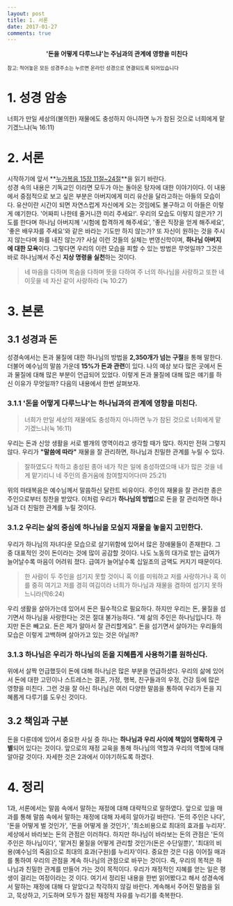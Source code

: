 ```yaml
---
layout: post
title: 1. 서론
date: 2017-01-27
comments: true
---
```


<center><strong>'돈을 어떻게 다루느냐'는 주님과의 관계에 영향을 미친다</strong></center>

<small> 참고: 적어놓은 모든 성경주소는 누르면 온라인 성경으로 연결되도록 되어있습니다</small>

# 1. 성경 암송
너희가 만일 세상의(불의한) 재물에도 충성하지 아니하면 누가 참된 것으로 너희에게 맡기겠느냐(눅 16:11)

# 2. 서론
시작하기에 앞서 **[누가복음 15장 11절~24절](https://goo.gl/FBwbF6)**을 읽기 바란다. <br>
성경 속의 내용은 기독교인 이라면 모두가 아는 돌아온 탕자에 대한 이야기이다. 이 내용에서 중점적으로 보고 싶은 부분은 아버지에게 미리 유산을 달라고하는 아들의 모습이다.
유산이란 시간이 되면 자연스럽게 자신에게 오는 것임에도 불구하고 이 아들은 이렇게 얘기한다. '어짜피 나한테 줄거니깐 미리 주세요!'. 우리의 모습도 이렇지 않은가?
기도를 한다며 하나님 아버지께 '시험에 합격하게 해주세요', '좋은 직장을 얻게 해주세요', '좋은 배우자를 주세요'와 같은 바라는 기도만 하지 않는가? 또 자신이 원하는 것을
주시지 않는다며 화를 내진 않는가? 사실 이런 것들의 실체는 번영신학이며, **하나님 아버지에 대한 모욕**이다. 그렇다면 우리의 이런 모습을 피할 수 있는 방법은 무엇일까?
그것은 바로 하나님께서 주신 **지상 명령을 실천**하는 것이다.

> 네 마음을 다하며 목숨을 다하며 뜻을 다하여 주 너의 하나님을 사랑하고 또한 네 이웃을 네 자신 같이 사랑하라 (눅 10:27)

# 3. 본론

## 3.1 성경과 돈
성경속에서는 돈과 물질에 대한 하나님의 방법을 **2,350개가 넘는 구절**을 통해 말한다. 더불어 예수님의 말씀 가운데 **15%가 돈과 관련**이 있다. 나의 예상 보다 많은 곳에서
돈과 물질에 대해 많은 부분이 언급되어 있었다. 이렇게 돈과 물질에 대해 많은 얘기를 하신 이유가 무엇일까? 다음의 내용에서 한번 살펴보자.

### 3.1.1 '돈을 어떻게 다루느냐'는 하나님과의 관계에 영향을 미친다.

> 너희가 만일 세상의 재물에도 충성하지 아니하면 누가 참된 것으로 너희에게 맡기겠느냐(눅 16:11)

우리는 돈과 신앙 생활을 서로 별개의 영역이라고 생각할 때가 많다. 하지만 전혀 그렇지 않다. 우리가 **"말씀에 따라"** 재물을 잘 관리하면,
하나님과 친밀한 관계를 누릴 수 있다.

> 잘하였도다 착하고 충성된 종아 네가 작은 일에 충성하였으매 내가 많은 것을 네게 맡기리니 네 주인의 즐거움에 참여할지어다(마 25:21)

위의 마태복음은 예수님께서 말씀하신 달란트 비유이다. 주인의 재물을 잘 관리한 종은 주인으로부터 칭찬을 받았다. 이처럼 우리가 **하나님의 방법**으로 돈을 잘 관리하면
하나님과 더 친밀한 관계를 누릴 것이다.

### 3.1.2 우리는 삶의 중심에 하나님을 모실지 재물을 놓을지 고민한다.
우리가 하나님의 자녀다운 모습으로 살기위함에 있어서 많은 장애물들이 존재한다. 그 중 대표적인 것이 돈이라는 것에 많이 공감할 것이다. 나도 노동의 대가로 받는
급여가 늘어날수록 마음이 어려워 졌다. 급여가 늘어날수록 십일조의 금액도 커지기 때문이다.

> 한 사람이 두 주인을 섬기지 못할 것이니 혹 이를 미워하고 저를 사랑하거나 혹 이를 중히 여기고 저를 경히 여김이라 너희가 하나님과 재물을 겸하여 섬기지 못하느니라(막6:24)

우리 생활을 살아가는데 있어서 돈은 필수적으로 필요하다. 하지만 우리는 돈, 물질을 섬기면서 하나님을 사랑한다는 것은 절대 불가능하다. "제 삶의 주인은 하나님입니다. 하지만 돈은 빼고요.
돈은 제가 알아서 잘 관리할게요". 돈을 섬기면서 살아가는 우리들의 모습은 이렇게 고백하며 살아가고 있는 것은 아닐까? 

### 3.1.3 하나님은 우리가 하나님의 돈을 지혜롭게 사용하기를 원하신다.
위에서 살짝 언급했듯이 돈에 대해 하나님은 많은 부분을 언급하셨다. 우리의 삶에 있어서 돈에 대한 고민이나 스트레스는 결혼, 가정, 행복, 친구들과의 우정, 건강 등에 많은 영향을 미친다.
그런 것을 잘 아신 하나님은 여러 다양한 말씀을 통하여 우리가 돈을 지혜롭게 다루기를 도우신 것이다.

## 3.2 책임과 구분
돈을 다룬데에 있어서 중요한 사실 중 하나는 **하나님과 우리 사이에 책임이 명확하게 구별**되어 있다는 것이다. 앞으로의 재정 교육을 통해 하나님의 역할과
우리의 역할에 대해 알아갈 것이다. 자세한 것은 2과에서 이야기하도록 하겠다.

# 4. 정리
1과, 서론에서는 말씀 속에서 말하는 재정에 대해 대략적으로 말하였다. 앞으로 있을 매과를 통해 말씀 속에서 말하는 재정에 대해 자세히 알아가길 바란다.
'돈의 주인은 나다', '돈을 어떻게 벌 것인가', '돈을 어떻게 쓸 것인가', '최소비용으로 최대의 효과를 누리자'. 세상에서 바라보는 돈의 관점은 이러하다.
하지만 하나님이 바라보는 돈의 관점은 '돈의 주인은 하나님이다', '맡겨진 물질을 어떻게 관리할 것인가(돈은 수단일뿐)', '최대의 비용(예수님의 죽음)으로 최대의 효과(구원)를 누리자'이다.
중요한 것은 다음 이어질 매과를 통하여 우리의 관점을 계속 하나님의 관점으로 바꾸는 것이다. 즉, 우리의 목적은 하나님과 친밀한 관계를 만들어 가는 것이 목적이다.
우리가 재정적인 지혜를 얻는 일은 평생이 걸리는 여정이라는 것 이다. 여기서 정리된 내용을 한번 읽어봤다고 해서 성경속에서 말하는 재정에 대해 다 알았다고 착각하지 않길 바란다. 계속해서 주어진 말씀을 읽고, 묵상하고, 기도하며 모두가 참된
재정적 자유를 누리기를 축복한다.
